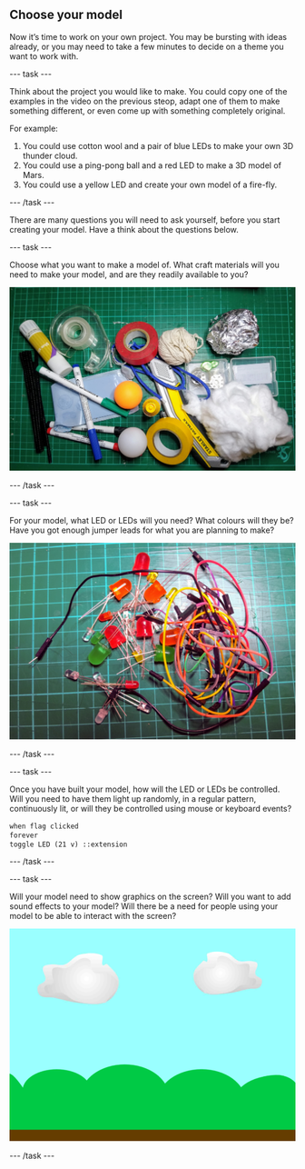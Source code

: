 ## Choose your model

Now it’s time to work on your own project. You may be bursting with ideas already, or you may need to take a few minutes to decide on a theme you want to work with.

--- task ---

Think about the project you would like to make. You could copy one of the examples in the video on the previous steop, adapt one of them to make something different, or even come up with something completely original.

For example:
1. You could use cotton wool and a pair of blue LEDs to make your own 3D thunder cloud.
2. You could use a ping-pong ball and a red LED to make a 3D model of Mars.
3. You could use a yellow LED and create your own model of a fire-fly.

--- /task ---

There are many questions you will need to ask yourself, before you start creating your model. Have a think about the questions below.

--- task ---

Choose what you want to make a model of. What craft materials will you need to make your model, and are they readily available to you?

![various craft materials arranged on a cutting sheet](images/craft.jpg)

--- /task ---

--- task ---

For your model, what LED or LEDs will you need? What colours will they be? Have you got enough jumper leads for what you are planning to make?

![a selection of various sizes and colours of LEDs along with a jumble of jumper leads](images/led-jumper.jpg)

--- /task ---

--- task ---

Once you have built your model, how will the LED or LEDs be controlled. Will you need to have them light up randomly, in a regular pattern, continuously lit, or will they be controlled using mouse or keyboard events?

```blocks3
when flag clicked
forever
toggle LED (21 v) ::extension
```

--- /task ---

--- task ---

Will your model need to show graphics on the screen? Will you want to add sound effects to your model? Will there be a need for people using your model to be able to interact with the screen?

![the scratch stage with clouds, trees and ground shown](images/cloudy_sky.png)

--- /task ---
